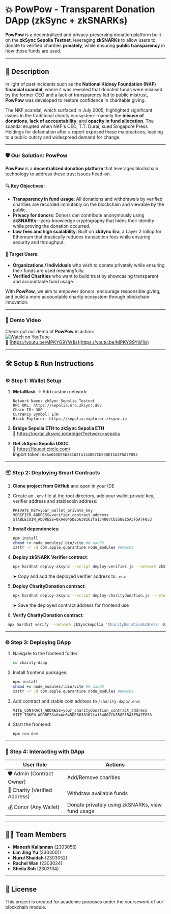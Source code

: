 # 💥 PowPow - Transparent Donation DApp (zkSync + zkSNARKs)

**PowPow** is a decentralized and privacy-preserving donation platform built on the **zkSync Sepolia Testnet**, leveraging **zkSNARKs** to allow users to donate to verified charities **privately**, while ensuring **public transparency** in how those funds are used.

---

## 📝 Description

In light of past incidents such as the **National Kidney Foundation (NKF) financial scandal**, where it was revealed that donated funds were misused by the former CEO and a lack of transparency led to public mistrust, **PowPow** was developed to restore confidence in charitable giving.

The NKF scandal, which surfaced in July 2005, highlighted significant issues in the traditional charity ecosystem—namely the **misuse of donations**, **lack of accountability**, and **opacity in fund allocation**. The scandal erupted when NKF's CEO, T.T. Durai, sued Singapore Press Holdings for defamation after a report exposed these malpractices, leading to a public outcry and widespread demand for change.

---

### 🛡️ Our Solution: PowPow

**PowPow** is a **decentralized donation platform** that leverages blockchain technology to address these trust issues head-on.

#### 🔍 Key Objectives:
- **Transparency in fund usage**: All donations and withdrawals by verified charities are recorded immutably on the blockchain and viewable by the public.
- **Privacy for donors**: Donors can contribute anonymously using **zkSNARKs**—zero-knowledge cryptography that hides their identity while proving the donation occurred.
- **Low fees and high scalability**: Built on **zkSync Era**, a Layer 2 rollup for Ethereum that drastically reduces transaction fees while ensuring security and throughput.

#### 👥 Target Users:
- **Organizations / Individuals** who wish to donate privately while ensuring their funds are used meaningfully.
- **Verified Charities** who want to build trust by showcasing transparent and accountable fund usage.

With **PowPow**, we aim to empower donors, encourage responsible giving, and build a more accountable charity ecosystem through blockchain innovation.

---

### 🎥 Demo Video  
Check out our demo of **PowPow** in action:  
[![Watch on YouTube](https://img.youtube.com/vi/MPKYG9YW1is/0.jpg)](https://youtu.be/MPKYG9YW1is)  
🔗 [https://youtu.be/MPKYG9YW1is](https://youtu.be/MPKYG9YW1is)

---

## 🛠️ Setup & Run Instructions

### ⚙️ Step 1: Wallet Setup

1. **MetaMask** → Add custom network:

   ```
   Network Name: zkSync Sepolia Testnet  
   RPC URL: https://sepolia.era.zksync.dev  
   Chain ID: 300  
   Currency Symbol: ETH  
   Block Explorer: https://sepolia.explorer.zksync.io  
   ```

2. **Bridge Sepolia ETH to zkSync Sepolia ETH**  
   🔗 https://portal.zksync.io/bridge/?network=sepolia

3. **Get zkSync Sepolia USDC**  
   🔗 https://faucet.circle.com/  
   Import token: `0xAe045DE5638162fa134807Cb558E15A3F5A7F853`

---

### 📦 Step 2: Deploying Smart Contracts

1. **Clone project from GitHub** and open in your IDE

2. Create an `.env` file at the root directory, add your wallet private key, verifier address and stablecoin address:
   ```
   PRIVATE_KEY=your_wallet_private_key
   VERIFIER_ADDRESS=verifier_contract_address
   STABLECOIN_ADDRESS=0xAe045DE5638162fa134807Cb558E15A3F5A7F853
   ```

3. **Install dependencies**:
   ```bash
   npm install
   chmod +x node_modules/.bin/vite ## macOS
   xattr -r -d com.apple.quarantine node_modules ##macOs
   ```


4. **Deploy zkSNARK Verifier contract**:
   ```bash
   npx hardhat deploy-zksync --script deploy-verifier.js --network zkSyncSepolia
   ```
   ➤ Copy and add the deployed verifier address to `.env`

5. **Deploy CharityDonation contract**:
   ```bash
   npx hardhat deploy-zksync --script deploy-charitydonation.js --network zkSyncSepolia
   ```
   ➤ Save the deployed contract address for frontend use

6. **Verify CharityDonation contract**:
  ```bash
   npx hardhat verify --network zkSyncSepolia 'CharityDonationAddress' 0xAe045DE5638162fa134807Cb558E15A3F5A7F853 'VerifierAddress' 
  ```
---

### 🌐 Step 3: Deploying DApp

1. Navigate to the frontend folder:
   ```bash
   cd charity-dapp
   ```

2. Install frontend packages:
   ```bash
   npm install
   chmod +x node_modules/.bin/vite ## macOS
   xattr -r -d com.apple.quarantine node_modules ##macOs
   ```

3. Add contract and stable coin address to `/charity-dapp/.env`:
   ```
   VITE_CONTRACT_ADDRESS=your_charityDonation_contract_address
   VITE_TOKEN_ADDRESS=0xAe045DE5638162fa134807Cb558E15A3F5A7F853
   ```

4. Start the frontend:
   ```bash
   npm run dev
   ```

---

### 🤝 Step 4: Interacting with DApp

| User Role | Actions |
|-----------|---------|
| 🛡️ Admin (Contract Owner) | Add/Remove charities |
| 🏢 Charity (Verified Address) | Withdraw available funds |
| 💰 Donor (Any Wallet) | Donate privately using zkSNARKs, view fund usage |

---

## 👨‍💻 Team Members

- **Manesh Kaliannan** (2303056)  
- **Lim Jing Yu** (2303001)  
- **Nurul Shaidah** (2303052)  
- **Rachel Wan** (2303024)  
- **Sheila Soh** (2303134)

---

## 📄 License

This project is created for academic purposes under the coursework of our blockchain module.